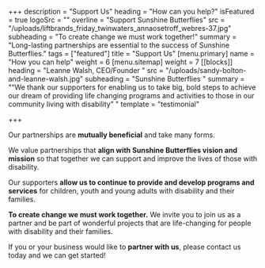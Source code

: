 +++
description = "Support Us"
heading = "How can you help?"
isFeatured = true
logoSrc = ""
overline = "Support Sunshine Butterflies"
src = "/uploads/liftbrands_friday_twinwaters_annaosetroff_webres-37.jpg"
subheading = "To create change we must work together!"
summary = "Long-lasting partnerships are essential to the success of Sunshine Butterflies."
tags = ["featured"]
title = "Support Us"
[menu.primary]
name = "How you can help"
weight = 6
[menu.sitemap]
weight = 7
[[blocks]]
heading = "Leanne Walsh, CEO/Founder "
src = "/uploads/sandy-bolton-and-leanne-walsh.jpg"
subheading = "Sunshine Butterflies "
summary = "“We thank our supporters for enabling us to take big, bold steps to achieve our dream of providing life changing programs and activities to those in our community living with disability” "
template = "testimonial"

+++

Our partnerships are **mutually beneficial** and take many forms.

We value partnerships that **align with Sunshine Butterflies vision and mission** so that together we can support and improve the lives of those with disability.

Our supporters **allow us to continue to provide and develop programs and services** for children, youth and young adults with disability and their families.

**To create change we must work together.** We invite you to join us as a partner and be part of wonderful projects that are life-changing for people with disability and their families.

If you or your business would like to **partner with us**, please contact us today and we can get started!
